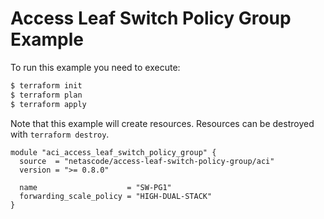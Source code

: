 <!-- BEGIN_TF_DOCS -->
# Access Leaf Switch Policy Group Example

To run this example you need to execute:

```bash
$ terraform init
$ terraform plan
$ terraform apply
```

Note that this example will create resources. Resources can be destroyed with `terraform destroy`.

```hcl
module "aci_access_leaf_switch_policy_group" {
  source  = "netascode/access-leaf-switch-policy-group/aci"
  version = ">= 0.8.0"

  name                    = "SW-PG1"
  forwarding_scale_policy = "HIGH-DUAL-STACK"
}
```
<!-- END_TF_DOCS -->